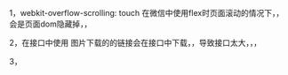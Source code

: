 
1，webkit-overflow-scrolling: touch  在微信中使用flex时页面滚动的情况下，，会是页面dom隐藏掉，，


2，在接口中使用 图片下载的的链接会在接口中下载，，导致接口太大，，，

3，


